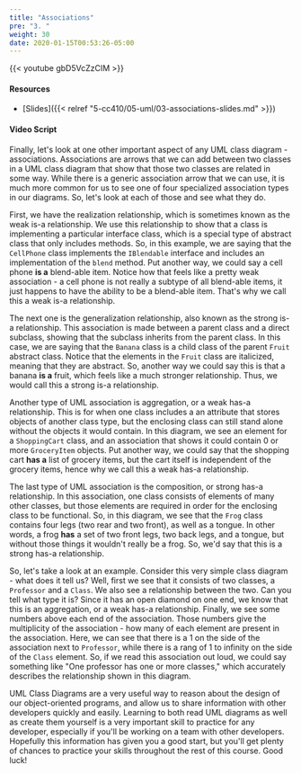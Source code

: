 ```yaml
---
title: "Associations"
pre: "3. "
weight: 30
date: 2020-01-15T00:53:26-05:00
---
```


{{< youtube gbD5VcZzCIM >}}

#### Resources

* [Slides]({{< relref "5-cc410/05-uml/03-associations-slides.md" >}})

#### Video Script

Finally, let's look at one other important aspect of any UML class diagram - associations. Associations are arrows that we can add between two classes in a UML class diagram that show that those two classes are related in some way. While there is a generic association arrow that we can use, it is much more common for us to see one of four specialized association types in our diagrams. So, let's look at each of those and see what they do.

First, we have the realization relationship, which is sometimes known as the weak is-a relationship. We use this relationship to show that a class is implementing a particular interface class, which is a special type of abstract class that only includes methods. So, in this example, we are saying that the `CellPhone` class implements the `IBlendable` interface and includes an implementation of the `blend` method. Put another way, we could say a cell phone **is a** blend-able item. Notice how that feels like a pretty weak association - a cell phone is not really a subtype of all blend-able items, it just happens to have the ability to be a blend-able item. That's why we call this a weak is-a relationship.

The next one is the generalization relationship, also known as the strong is-a relationship. This association is made between a parent class and a direct subclass, showing that the subclass inherits from the parent class. In this case, we are saying that the `Banana` class is a child class of the parent `Fruit` abstract class. Notice that the elements in the `Fruit` class are italicized, meaning that they are abstract. So, another way we could say this is that a banana **is a** fruit, which feels like a much stronger relationship. Thus, we would call this a strong is-a relationship.

Another type of UML association is aggregation, or a weak has-a relationship. This is for when one class includes a an attribute that stores objects of another class type, but the enclosing class can still stand alone without the objects it would contain. In this diagram, we see an element for a `ShoppingCart` class, and an association that shows it could contain 0 or more `GroceryItem` objects. Put another way, we could say that the shopping cart **has a** list of grocery items, but the cart itself is independent of the grocery items, hence why we call this a weak has-a relationship.

The last type of UML association is the composition, or strong has-a relationship. In this association, one class consists of elements of many other classes, but those elements are required in order for the enclosing class to be functional. So, in this diagram, we see that the `Frog` class contains four legs (two rear and two front), as well as a tongue. In other words, a frog **has** a set of two front legs, two back legs, and a tongue, but without those things it wouldn't really be a frog. So, we'd say that this is a strong has-a relationship. 

So, let's take a look at an example. Consider this very simple class diagram - what does it tell us? Well, first we see that it consists of two classes, a `Professor` and a `Class`. We also see a relationship between the two. Can you tell what type it is? Since it has an open diamond on one end, we know that this is an aggregation, or a weak has-a relationship. Finally, we see some numbers above each end of the association. Those numbers give the multiplicity of the association - how many of each element are present in the association. Here, we can see that there is a 1 on the side of the association next to `Professor`, while there is a rang of 1 to infinity on the side of the `Class` element. So, if we read this association out loud, we could say something like "One professor has one or more classes," which accurately describes the relationship shown in this diagram.

UML Class Diagrams are a very useful way to reason about the design of our object-oriented programs, and allow us to share information with other developers quickly and easily. Learning to both read UML diagrams as well as create them yourself is a very important skill to practice for any developer, especially if you'll be working on a team with other developers. Hopefully this information has given you a good start, but you'll get plenty of chances to practice your skills throughout the rest of this course. Good luck!
